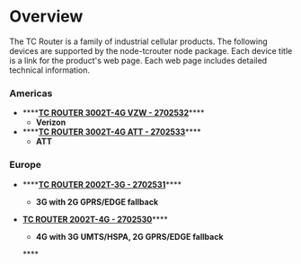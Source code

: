 # Overview

The TC Router is a family of industrial cellular products.  The following devices are supported by the node-tcrouter node package.  Each device title is a link for the product's web page.  Each web page includes detailed technical information.

### Americas

* \*\*\*\*[**TC ROUTER 3002T-4G VZW - 2702532**](https://www.phoenixcontact.com/online/portal/us/?uri=pxc-oc-itemdetail:pid=2702532&library=usen&pcck=P-08-01-03-01&tab=1&selectedCategory=ALL)\*\*\*\*
  * **Verizon**
* \*\*\*\*[**TC ROUTER 3002T-4G ATT - 2702533**](https://www.phoenixcontact.com/online/portal/us/?uri=pxc-oc-itemdetail:pid=2702533&library=usen&pcck=P-08-01-03-01&tab=1&selectedCategory=ALL)\*\*\*\*
  * **ATT** 

### Europe

* \*\*\*\*[**TC ROUTER 2002T-3G - 2702531**](https://www.phoenixcontact.com/online/portal/us/?uri=pxc-oc-itemdetail:pid=2702531&library=usen&pcck=P-08-01-03-01&tab=1&selectedCategory=ALL)\*\*\*\*
  * **3G with 2G GPRS/EDGE fallback**
* [**TC ROUTER 2002T-4G - 2702530**](https://www.phoenixcontact.com/online/portal/us/?uri=pxc-oc-itemdetail:pid=2702530&library=usen&pcck=P-08-01-03-01&tab=1&selectedCategory=ALL)\*\*\*\*

  * **4G with 3G UMTS/HSPA, 2G GPRS/EDGE fallback**

  \*\*\*\*

#### 



